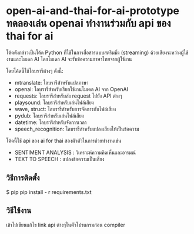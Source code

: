 # open-ai-and-thai-for-ai-prototype ทดลองเล่น openai ทำงานร่วมกับ  api ของ thai for ai 

โค้ดดังกล่าวเป็นโค้ด Python ที่ใช้ในการสื่อสารแบบสตรีมมิ่ง (streaming) ด้วยเสียงระหว่างผู้ใช้งานและโมเดล AI โดยโมเดล AI จะรับข้อความภาษาไทยจากผู้ใช้งาน 

โดยโค้ดนี้ใช้ไลบรารีต่างๆ ดังนี้:

* mtranslate: ไลบรารีสำหรับแปลภาษา
* openai: ไลบรารีสำหรับเรียกใช้งานโมเดล AI จาก OpenAI
* requests: ไลบรารีสำหรับส่ง request ไปยัง API ต่างๆ
* playsound: ไลบรารีสำหรับเล่นไฟล์เสียง
* wave, struct: ไลบรารีสำหรับการจัดการกับไฟล์เสียง
* pydub: ไลบรารีสำหรับเล่นไฟล์เสียง
* datetime: ไลบรารีสำหรับจัดการเวลา
* speech_recognition: ไลบรารีสำหรับแปลงเสียงให้เป็นข้อความ

โค้ดนี้ใช้ api ของ ai for thai สองตัวตัวในการช่วยทำงานเช่น

* SENTIMENT ANALYSIS : วิเคราะห์ความคิดเห็นและอารมณ์
* TEXT TO SPEECH : แปลงข้อความเป็นเสียง

## วิธีการติดตั้ง
$ pip pip install - r requirements.txt

## วิธีใช้งาน
เข้าไปเขียนแก้ไข link api ต่างๆในตัวโปรแกรมก่อน compiler
